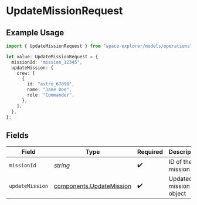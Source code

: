 # UpdateMissionRequest

## Example Usage

```typescript
import { UpdateMissionRequest } from "space-explorer/models/operations";

let value: UpdateMissionRequest = {
  missionId: "mission_12345",
  updateMission: {
    crew: [
      {
        id: "astro_67890",
        name: "Jane Doe",
        role: "Commander",
      },
    ],
  },
};
```

## Fields

| Field                                                                | Type                                                                 | Required                                                             | Description                                                          | Example                                                              |
| -------------------------------------------------------------------- | -------------------------------------------------------------------- | -------------------------------------------------------------------- | -------------------------------------------------------------------- | -------------------------------------------------------------------- |
| `missionId`                                                          | *string*                                                             | :heavy_check_mark:                                                   | ID of the mission                                                    | mission_12345                                                        |
| `updateMission`                                                      | [components.UpdateMission](../../models/components/updatemission.md) | :heavy_check_mark:                                                   | Updated mission object                                               |                                                                      |